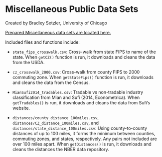 Miscellaneous Public Data Sets
================
Created by Bradley Setzler, University of Chicago

[Prepared Miscellaneous data sets are located
here.](https://github.com/setzler/EconData/tree/master/DataRepo/Miscellaneous/)

Included files and functions include:

  - `state_fips_crosswalk.csv`: Cross-walk from state FIPS to name of
    the state. When `getCZ()` function is run, it downloads and cleans
    the data from the USDA.

  - `cz_crosswalk_2000.csv`: Cross-walk from county FIPS to 2000
    commuting zone. When `getStateFips()` function is run, it downloads
    and cleans the data from the Census.

  - `MianSufi2014_tradables.csv`: Tradable vs non-tradable industry
    classification from Mian and Sufi (2014, Econometrica). When
    `getTradables()` is run, it downloads and cleans the data from
    Sufi’s website.

  - `distances/county_distance_100miles.csv`,
    `distances/CZ_distance_100miles.csv`, and
    `distances/state_distance_100miles.csv`: Using county-to-county
    distances of up to 100 miles, it forms the minimum between counties,
    commuting zones, and states, respectively. Any pairs not included
    are over 100 miles apart. When `getDistances()` is run, it downloads
    and cleans the distances the NBER data repository.
